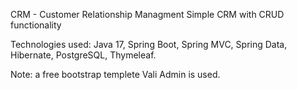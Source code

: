 CRM - Customer Relationship Managment
Simple CRM with CRUD functionality

Technologies used: Java 17, Spring Boot, Spring MVC, Spring Data,
Hibernate, PostgreSQL, Thymeleaf. 


Note: a free bootstrap templete Vali Admin is used.
